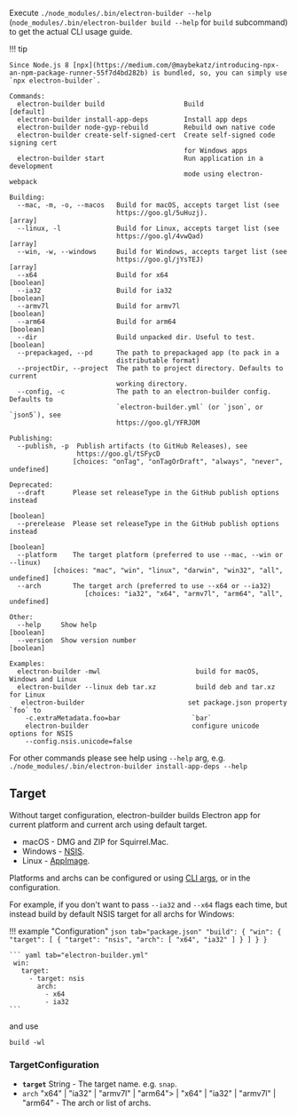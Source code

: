 Execute `./node_modules/.bin/electron-builder --help` (`node_modules/.bin/electron-builder build --help` for `build` subcommand) to get the actual CLI usage guide.

!!! tip 

    Since Node.js 8 [npx](https://medium.com/@maybekatz/introducing-npx-an-npm-package-runner-55f7d4bd282b) is bundled, so, you can simply use `npx electron-builder`.

```
Commands:
  electron-builder build                    Build                      [default]
  electron-builder install-app-deps         Install app deps
  electron-builder node-gyp-rebuild         Rebuild own native code
  electron-builder create-self-signed-cert  Create self-signed code signing cert
                                            for Windows apps
  electron-builder start                    Run application in a development
                                            mode using electron-webpack

Building:
  --mac, -m, -o, --macos   Build for macOS, accepts target list (see
                           https://goo.gl/5uHuzj).                       [array]
  --linux, -l              Build for Linux, accepts target list (see
                           https://goo.gl/4vwQad)                        [array]
  --win, -w, --windows     Build for Windows, accepts target list (see
                           https://goo.gl/jYsTEJ)                        [array]
  --x64                    Build for x64                               [boolean]
  --ia32                   Build for ia32                              [boolean]
  --armv7l                 Build for armv7l                            [boolean]
  --arm64                  Build for arm64                             [boolean]
  --dir                    Build unpacked dir. Useful to test.         [boolean]
  --prepackaged, --pd      The path to prepackaged app (to pack in a
                           distributable format)
  --projectDir, --project  The path to project directory. Defaults to current
                           working directory.
  --config, -c             The path to an electron-builder config. Defaults to
                           `electron-builder.yml` (or `json`, or `json5`), see
                           https://goo.gl/YFRJOM

Publishing:
  --publish, -p  Publish artifacts (to GitHub Releases), see
                 https://goo.gl/tSFycD
                [choices: "onTag", "onTagOrDraft", "always", "never", undefined]

Deprecated:
  --draft       Please set releaseType in the GitHub publish options instead
                                                                       [boolean]
  --prerelease  Please set releaseType in the GitHub publish options instead
                                                                       [boolean]
  --platform    The target platform (preferred to use --mac, --win or --linux)
           [choices: "mac", "win", "linux", "darwin", "win32", "all", undefined]
  --arch        The target arch (preferred to use --x64 or --ia32)
                   [choices: "ia32", "x64", "armv7l", "arm64", "all", undefined]

Other:
  --help     Show help                                                 [boolean]
  --version  Show version number                                       [boolean]

Examples:
  electron-builder -mwl                        build for macOS, Windows and Linux
  electron-builder --linux deb tar.xz          build deb and tar.xz for Linux
   electron-builder                          set package.json property `foo` to
    -c.extraMetadata.foo=bar                  `bar`
    electron-builder                          configure unicode options for NSIS
    --config.nsis.unicode=false
```

For other commands please see help using `--help` arg, e.g. `./node_modules/.bin/electron-builder install-app-deps --help`

## Target

Without target configuration, electron-builder builds Electron app for current platform and current arch using default target.

* macOS - DMG and ZIP for Squirrel.Mac.
* Windows - [NSIS](configuration/nsis.md).
* Linux - [AppImage](configuration/appimage.md).

Platforms and archs can be configured or using [CLI args](https://github.com/electron-userland/electron-builder#cli-usage), or in the configuration. 

For example, if you don't want to pass `--ia32` and `--x64` flags each time, but instead build by default NSIS target for all archs for Windows:

!!! example "Configuration"
    ```json tab="package.json"
    "build": {
      "win": {
        "target": [
          {
            "target": "nsis",
            "arch": [
              "x64",
              "ia32"
            ]
          }
        ]
      }
    }
    ```
    
    ``` yaml tab="electron-builder.yml"
     win:
       target:
         - target: nsis
           arch:
             - x64
             - ia32
    ```

and use
```
build -wl
```

### TargetConfiguration
* **<code id="TargetConfiguration-target">target</code>** String - The target name. e.g. `snap`.
* <code id="TargetConfiguration-arch">arch</code> "x64" | "ia32" | "armv7l" | "arm64"&gt; | "x64" | "ia32" | "armv7l" | "arm64" - The arch or list of archs.